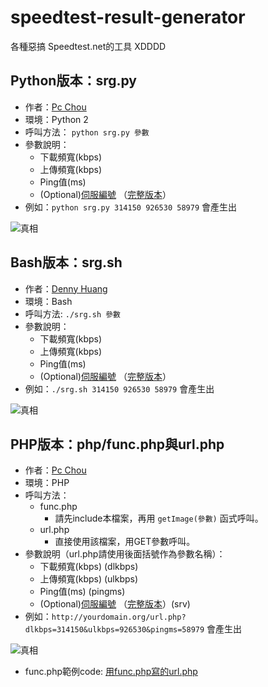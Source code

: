 speedtest-result-generator
===============

各種惡搞 Speedtest.net的工具 XDDDD

Python版本：srg.py
------------------

* 作者：[Pc Chou](http://about.me/pcchou)
* 環境：Python 2
* 呼叫方法： `python srg.py 參數`
* 參數說明：
  * 下載頻寬(kbps)
  * 上傳頻寬(kbps)
  * Ping值(ms)
  * (Optional)[伺服編號](http://paste.ubuntu.com/8410453/) （[完整版本](http://www.speedtest.net/speedtest-servers-static.php)）
* 例如：`python srg.py 314150 926530 58979` 會產生出

![真相](http://www.speedtest.net/result/3781272742.png)

Bash版本：srg.sh
------------------

* 作者：[Denny Huang](mailto:denny0223@gmail.com)
* 環境：Bash
* 呼叫方法: `./srg.sh 參數`
* 參數說明：
  * 下載頻寬(kbps)
  * 上傳頻寬(kbps)
  * Ping值(ms)
  * (Optional)[伺服編號](http://paste.ubuntu.com/8410453/) （[完整版本](http://www.speedtest.net/speedtest-servers-static.php)）
* 例如：`./srg.sh 314150 926530 58979` 會產生出

![真相](http://www.speedtest.net/result/3782546990.png)

PHP版本：php/func.php與url.php
------------------

* 作者：[Pc Chou](http://about.me/pcchou)
* 環境：PHP
* 呼叫方法：
  * func.php
    * 請先include本檔案，再用 `getImage(參數)` 函式呼叫。
  * url.php
    * 直接使用該檔案，用GET參數呼叫。
* 參數說明（url.php請使用後面括號作為參數名稱）：
  * 下載頻寬(kbps) (dlkbps)
  * 上傳頻寬(kbps) (ulkbps)
  * Ping值(ms) (pingms)
  * (Optional)[伺服編號](http://paste.ubuntu.com/8410453/) （[完整版本](http://www.speedtest.net/speedtest-servers-static.php)）(srv)
* 例如：`http://yourdomain.org/url.php?dlkbps=314150&ulkbps=926530&pingms=58979` 會產生出

![真相](http://www.speedtest.net/result/3782546990.png)
* func.php範例code: [用func.php寫的url.php](http://pastebin.com/mDsC9yHm)


